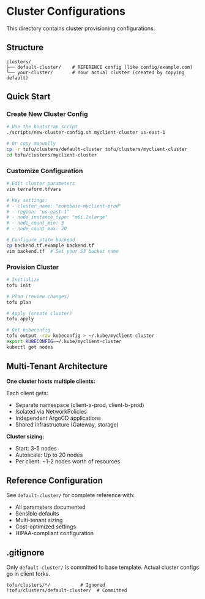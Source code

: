 # Cluster Configurations

This directory contains cluster provisioning configurations.

## Structure

```
clusters/
├── default-cluster/    # REFERENCE config (like config/example.com)
└── your-cluster/       # Your actual cluster (created by copying default)
```

## Quick Start

### Create New Cluster Config

```bash
# Use the bootstrap script
./scripts/new-cluster-config.sh myclient-cluster us-east-1

# Or copy manually
cp -r tofu/clusters/default-cluster tofu/clusters/myclient-cluster
cd tofu/clusters/myclient-cluster
```

### Customize Configuration

```bash
# Edit cluster parameters
vim terraform.tfvars

# Key settings:
# - cluster_name: "monobase-myclient-prod"
# - region: "us-east-1"
# - node_instance_type: "m6i.2xlarge"
# - node_count_min: 3
# - node_count_max: 20

# Configure state backend
cp backend.tf.example backend.tf
vim backend.tf  # Set your S3 bucket name
```

### Provision Cluster

```bash
# Initialize
tofu init

# Plan (review changes)
tofu plan

# Apply (create cluster)
tofu apply

# Get kubeconfig
tofu output -raw kubeconfig > ~/.kube/myclient-cluster
export KUBECONFIG=~/.kube/myclient-cluster
kubectl get nodes
```

## Multi-Tenant Architecture

**One cluster hosts multiple clients:**

Each client gets:
- Separate namespace (client-a-prod, client-b-prod)
- Isolated via NetworkPolicies
- Independent ArgoCD applications
- Shared infrastructure (Gateway, storage)

**Cluster sizing:**
- Start: 3-5 nodes
- Autoscale: Up to 20 nodes
- Per client: ~1-2 nodes worth of resources

## Reference Configuration

See `default-cluster/` for complete reference with:
- All parameters documented
- Sensible defaults
- Multi-tenant sizing
- Cost-optimized settings
- HIPAA-compliant configuration

## .gitignore

Only `default-cluster/` is committed to base template.
Actual cluster configs go in client forks.

```
tofu/clusters/*/           # Ignored
!tofu/clusters/default-cluster/  # Committed
```
